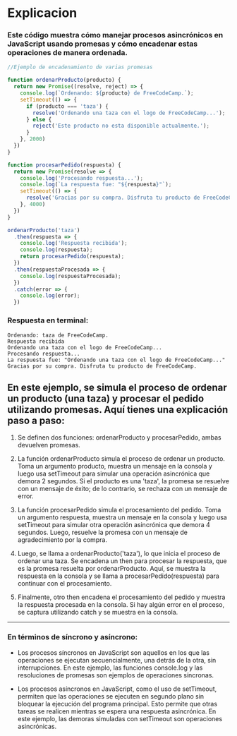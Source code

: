 # Explicacion

### Este código muestra cómo manejar procesos asincrónicos en JavaScript usando promesas y cómo encadenar estas operaciones de manera ordenada.

```JavaScript
//Ejemplo de encadenamiento de varias promesas

function ordenarProducto(producto) {
  return new Promise((resolve, reject) => {
    console.log(`Ordenando: ${producto} de FreeCodeCamp.`);
    setTimeout(() => {
      if (producto === 'taza') {
        resolve('Ordenando una taza con el logo de FreeCodeCamp...');
      } else {
        reject('Este producto no esta disponible actualmente.');
      }
    }, 2000)
  })
}

function procesarPedido(respuesta) {
  return new Promise(resolve => {
    console.log('Procesando respuesta...');
    console.log(`La respuesta fue: "${respuesta}"`);
    setTimeout(() => {
      resolve('Gracias por su compra. Disfruta tu producto de FreeCodeCamp.');
    }, 4000)
  })
}

ordenarProducto('taza')
  .then(respuesta => {
    console.log('Respuesta recibida');
    console.log(respuesta);
    return procesarPedido(respuesta);
  })
  .then(respuestaProcesada => {
    console.log(respuestaProcesada);
  })
  .catch(error => {
    console.log(error);
  })
  ```
### Respuesta en terminal:
```terminal
Ordenando: taza de FreeCodeCamp.
Respuesta recibida
Ordenando una taza con el logo de FreeCodeCamp...
Procesando respuesta...
La respuesta fue: "Ordenando una taza con el logo de FreeCodeCamp..."
Gracias por su compra. Disfruta tu producto de FreeCodeCamp.
  ```

## En este ejemplo, se simula el proceso de ordenar un producto (una taza) y procesar el pedido utilizando promesas. Aquí tienes una explicación paso a paso:

1. Se definen dos funciones: ordenarProducto y procesarPedido, ambas devuelven promesas.

2. La función ordenarProducto simula el proceso de ordenar un producto. Toma un argumento producto, muestra un mensaje en la consola y luego usa setTimeout para simular una operación asincrónica que demora 2 segundos. Si el producto es una 'taza', la promesa se resuelve con un mensaje de éxito; de lo contrario, se rechaza con un mensaje de error.

3. La función procesarPedido simula el procesamiento del pedido. Toma un argumento respuesta, muestra un mensaje en la consola y luego usa setTimeout para simular otra operación asincrónica que demora 4 segundos. Luego, resuelve la promesa con un mensaje de agradecimiento por la compra.

4. Luego, se llama a ordenarProducto('taza'), lo que inicia el proceso de ordenar una taza. Se encadena un then para procesar la respuesta, que es la promesa resuelta por ordenarProducto. Aquí, se muestra la respuesta en la consola y se llama a procesarPedido(respuesta) para continuar con el procesamiento.

5. Finalmente, otro then encadena el procesamiento del pedido y muestra la respuesta procesada en la consola. Si hay algún error en el proceso, se captura utilizando catch y se muestra en la consola.

***
### En términos de síncrono y asíncrono:
- Los procesos síncronos en JavaScript son aquellos en los que las operaciones se ejecutan secuencialmente, una detrás de la otra, sin interrupciones. En este ejemplo, las funciones console.log y las resoluciones de promesas son ejemplos de operaciones síncronas.

- Los procesos asíncronos en JavaScript, como el uso de setTimeout, permiten que las operaciones se ejecuten en segundo plano sin bloquear la ejecución del programa principal. Esto permite que otras tareas se realicen mientras se espera una respuesta asincrónica. En este ejemplo, las demoras simuladas con setTimeout son operaciones asincrónicas.
